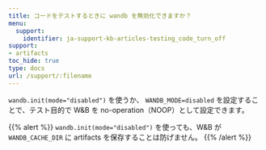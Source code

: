 ```yaml
---
title: コードをテストするときに wandb を無効化できますか？
menu:
  support:
    identifier: ja-support-kb-articles-testing_code_turn_off
support:
- artifacts
toc_hide: true
type: docs
url: /support/:filename
---
```


`wandb.init(mode="disabled")` を使うか、 `WANDB_MODE=disabled` を設定することで、テスト目的で W&B を no-operation（NOOP）として設定できます。

{{% alert %}}
`wandb.init(mode="disabled")` を使っても、W&B が `WANDB_CACHE_DIR` に artifacts を保存することは防げません。
{{% /alert %}}